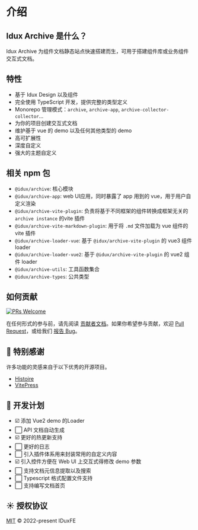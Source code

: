 # 介绍

## Idux Archive 是什么？

Idux Archive 为组件文档静态站点快速搭建而生，可用于搭建组件库或业务组件交互式文档。

## 特性

- 基于 Idux Design 以及组件
- 完全使用 TypeScript 开发，提供完整的类型定义
- Monorepo 管理模式：`archive`, `archive-app`, `archive-collector-collector`...
- 为你的项目创建交互式文档
- 维护基于 vue 的 demo 以及任何其他类型的 demo
- 高可扩展性
- 深度自定义
- 强大的主题自定义

## 相关 npm 包

- `@idux/archive`: 核心模块
- `@idux/archive-app`: web UI应用，同时暴露了 app 用到的 vue，用于用户自定义渲染
- `@idux/archive-vite-plugin`: 负责将基于不同框架的组件转换成框架无关的 `archive instance` 的vite 插件
- `@idux/archive-vite-markdown-plugin`: 用于将 `.md` 文件加载为 vue 组件的 vite 插件
- `@idux/archive-loader-vue`: 基于 `@idux/archive-vite-plugin` 的 vue3 组件 loader
- `@idux/archive-loader-vue2`: 基于 `@idux/archive-vite-plugin` 的 vue2 组件 loader
- `@idux/archive-utils`: 工具函数集合
- `@idux/archive-types`: 公共类型

## 如何贡献

[![PRs Welcome](https://img.shields.io/badge/PRs-welcome-brightgreen.svg)](https://github.com/IDuxFE/archive/pulls)

在任何形式的参与前，请先阅读 [贡献者文档](https://github.com/IDuxFE/archive/blob/main/Contributing.zh.md)。如果你希望参与贡献，欢迎 [Pull Request](https://github.com/IDuxFE/archive/pulls)，或给我们 [报告 Bug](https://github.com/IDuxFE/archive/issues)。


## 💖 特别感谢

许多功能的灵感来自于以下优秀的开源项目。  

- [Histoire](https://github.com/histoire-dev/histoire)
- [VitePress](https://github.com/vuejs/vitepress)

## 🚩 开发计划

- ☑️ 添加 Vue2 demo 的Loader
- ⬜ API 文档自动生成
- ☑️ 更好的热更新支持
- ⬜ 更好的日志
- ⬜ 引入插件体系用来封装常用的自定义内容
- ☑️ 引入控件方便在 Web UI 上交互式得修改 demo 参数
- ⬜ 支持文档元信息提取以及搜索
- ⬜ Typescript 格式配置文件支持
- ⬜ 支持编写文档首页

## ☀️ 授权协议

[MIT](https://github.com/IDuxFE/archive/blob/main/LICENSE) © 2022-present IDuxFE